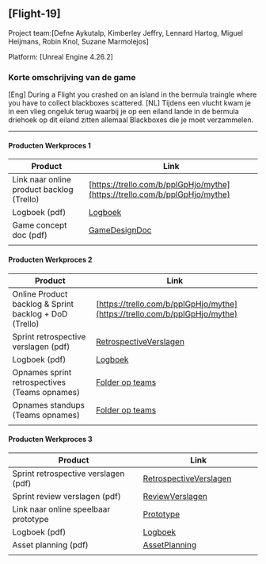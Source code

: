 ## [Flight-19]
Project team:[Defne Aykutalp, Kimberley Jeffry, Lennard Hartog, Miguel Heijmans, Robin Knol, Suzane Marmolejos]

Platform:
[Unreal Engine 4.26.2]

### Korte omschrijving van de game
[Eng] During a Flight you crashed on an island in the bermula traingle where you have to collect blackboxes scattered.
[NL] Tijdens een vlucht kwam je in een vlieg ongeluk terug waarbij je op een eiland lande in de bermula driehoek op dit eiland zitten allemaal Blackboxes die je moet verzammelen.

---
#### Producten Werkproces 1
| Product  | Link |
| ------ |  ------ |
| Link naar online product backlog (Trello) | [https://trello.com/b/pplGpHjo/mythe](https://trello.com/b/pplGpHjo/mythe)
| Logboek (pdf)                             | [Logboek]
| Game concept doc (pdf)                    | [GameDesignDoc]
|<img width=500/>|<img width=300/>|
   
#### Producten Werkproces 2
| Product  | Link |
| ------ |  ------ |
| Online Product backlog & Sprint backlog + DoD (Trello)    | [https://trello.com/b/pplGpHjo/mythe](https://trello.com/b/pplGpHjo/mythe)
| Sprint retrospective verslagen (pdf)                      | [RetrospectiveVerslagen]
| Logboek (pdf)                                             | [Logboek]
| Opnames sprint retrospectives (Teams opnames)             | [Folder op teams]
| Opnames standups (Teams opnames)                          | [Folder op teams]
|<img width=500/>|<img width=300/>|
   
#### Producten Werkproces 3
| Product  | Link |
| ------ |  ------ |
| Sprint retrospective verslagen (pdf)  | [RetrospectiveVerslagen](blob/master/Sprint%20review%20verslagen.pdf)
| Sprint review verslagen (pdf)         | [ReviewVerslagen]
| Link naar online speelbaar prototype  | [Prototype]
| Logboek (pdf)                         | [Logboek]
| Asset planning (pdf)                  | [AssetPlanning]
|<img width=500/>|<img width=300/>|

   [Backlog]: <https://trello.com/b/hik72z4q/mythe-2019-voorbeeld-trello>
   [Logboek]: <https://github.com/BerendWeij/agp_inlever_template/blob/master/producten/logboek.pdf>
   [GameDesignDoc]: <https://github.com/BerendWeij/agp_inlever_template/blob/master/producten/GameDesignDoc.pdf>
   [RetrospectiveVerslagen]: <https://github.com/BerendWeij/agp_inlever_template/blob/master/producten/RetrospectiveVerslagen.pdf>
   [ReviewVerslagen]: <https://github.com/BerendWeij/agp_inlever_template/blob/master/producten/ReviewVerslagen.pdf>
   [Prototype]: <https://www.mijnmytheprototype.nl>
   [Folder op teams]: <https://www.linknaarmijnfolderopteams.nl>
   [AssetPlanning]: <https://github.com/BerendWeij/agp_inlever_template/blob/master/producten/AssetPlanning.pdf>
   
